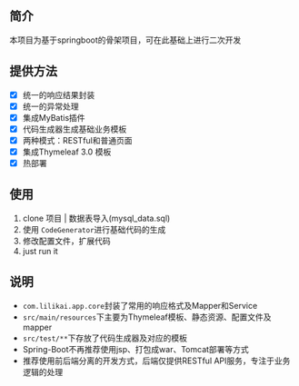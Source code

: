 ## 简介
  本项目为基于springboot的骨架项目，可在此基础上进行二次开发

## 提供方法
  - [x] 统一的响应结果封装
  - [x] 统一的异常处理
  - [x] 集成MyBatis插件
  - [x] 代码生成器生成基础业务模板
  - [x] 两种模式：RESTful和普通页面
  - [x] 集成Thymeleaf 3.0 模板
  - [x] 热部署

## 使用
  1. clone 项目 | 数据表导入(mysql_data.sql)
  2. 使用 ```CodeGenerator```进行基础代码的生成
  3. 修改配置文件，扩展代码
  4. just run it

## 说明
  - ```com.lilikai.app.core```封装了常用的响应格式及Mapper和Service
  - ```src/main/resources```下主要为Thymeleaf模板、静态资源、配置文件及mapper
  - ```src/test/**```下存放了代码生成器及对应的模板
  - Spring-Boot不再推荐使用jsp、打包成war、Tomcat部署等方式
  - 推荐使用前后端分离的开发方式，后端仅提供RESTful API服务，专注于业务逻辑的处理
